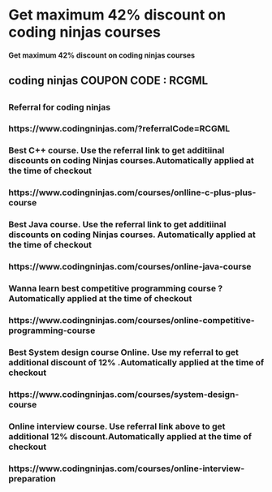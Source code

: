 # Get maximum 42% discount on coding ninjas courses
<h4>Get maximum 42% discount on coding ninjas courses<h4>
<h2>coding ninjas COUPON CODE : RCGML<h2>  
<h3>Referral for coding ninjas<h3>
https://www.codingninjas.com/?referralCode=RCGML

<h3>Best C++ course. Use the referral link to get additiinal discounts on coding Ninjas courses.Automatically applied at the time of checkout <h3>
https://www.codingninjas.com/courses/onlline-c-plus-plus-course  

<h3>Best Java course. Use the referral link to get additiinal discounts on coding Ninjas courses. Automatically applied at the time of checkout <h3>
https://www.codingninjas.com/courses/online-java-course
  
<h3>Wanna learn best competitive programming course ?Automatically applied at the time of checkout <h3>
https://www.codingninjas.com/courses/online-competitive-programming-course

  
<h3>Best System design course Online. Use my referral to get additional discount of 12% .Automatically applied at the time of checkout <h3>
 https://www.codingninjas.com/courses/system-design-course
  
  <h3>Online interview course. Use referral link above to get additional 12% discount.Automatically applied at the time of checkout <h3>
  https://www.codingninjas.com/courses/online-interview-preparation

  

  
  
